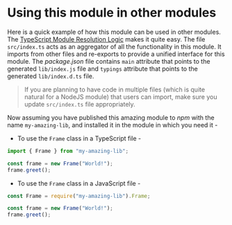 # Using this module in other modules

Here is a quick example of how this module can be used in other modules. The
[TypeScript Module Resolution Logic](https://www.typescriptlang.org/docs/handbook/module-resolution.html)
makes it quite easy. The file `src/index.ts` acts as an aggregator of all the
functionality in this module. It imports from other files and re-exports to
provide a unified interface for this module. The _package.json_ file contains
`main` attribute that points to the generated `lib/index.js` file and `typings`
attribute that points to the generated `lib/index.d.ts` file.

> If you are planning to have code in multiple files (which is quite natural for
> a NodeJS module) that users can import, make sure you update `src/index.ts`
> file appropriately.

Now assuming you have published this amazing module to _npm_ with the name
`my-amazing-lib`, and installed it in the module in which you need it -

- To use the `Frame` class in a TypeScript file -

```ts
import { Frame } from "my-amazing-lib";

const frame = new Frame("World!");
frame.greet();
```

- To use the `Frame` class in a JavaScript file -

```js
const Frame = require("my-amazing-lib").Frame;

const frame = new Frame("World!");
frame.greet();
```
